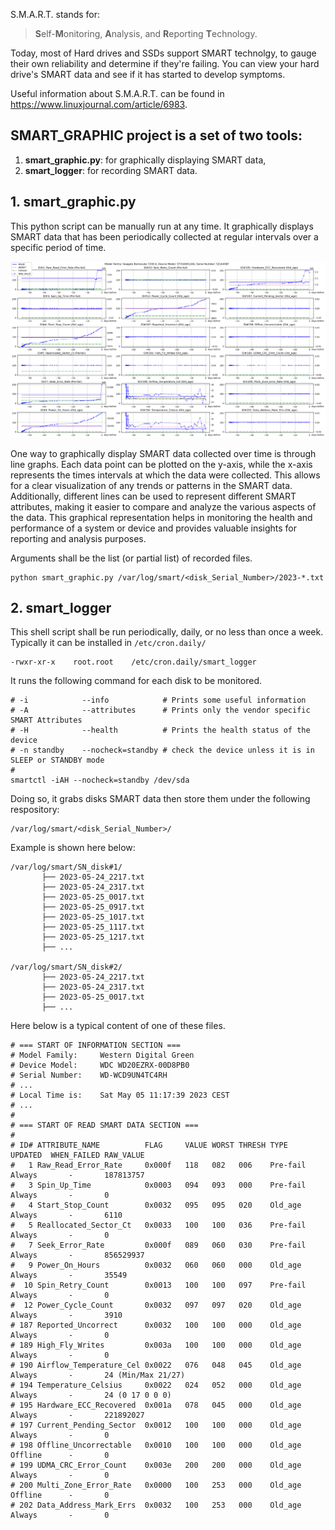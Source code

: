 S.M.A.R.T. stands for: 

> **S**elf-**M**onitoring, **A**nalysis, and **R**eporting **T**echnology.

Today, most of Hard drives and SSDs support SMART technolgy, to gauge their own
reliability and determine if they're failing. You can view your hard drive's SMART
data and see if it has started to develop symptoms.

Useful information about S.M.A.R.T. can be found in https://www.linuxjournal.com/article/6983.

## SMART_GRAPHIC project is a set of two tools:

1) **smart_graphic.py**:    for graphically displaying SMART data,
2) **smart_logger**:        for recording SMART data.

## 1. smart_graphic.py

This python script can be manually run at any time.
It graphically displays SMART data that has been periodically collected at regular
intervals over a specific period of time.

![Example](2023-07-19_09:22_example.png)

One way to graphically display SMART data collected over time is through line graphs.
Each data point can be plotted on the y-axis, while the x-axis represents the times
intervals at which the data were collected. This allows for a clear visualization of
any trends or patterns in the SMART data. Additionally, different lines can be used to
represent different SMART attributes, making it easier to compare and analyze the
various aspects of the data. This graphical representation helps in monitoring the
health and performance of a system or device and provides valuable insights for
reporting and analysis purposes.

Arguments shall be the list (or partial list) of recorded files.

    python smart_graphic.py /var/log/smart/<disk_Serial_Number>/2023-*.txt

## 2. smart_logger

This shell script shall be run periodically, daily, or no less than once a week.
Typically it can be installed in `/etc/cron.daily/`

    -rwxr-xr-x    root.root    /etc/cron.daily/smart_logger

It runs the following command for each disk to be monitored.

    # -i            --info            # Prints some useful information  
    # -A            --attributes      # Prints only the vendor specific SMART Attributes  
    # -H            --health          # Prints the health status of the device  
    # -n standby    --nocheck=standby # check the device unless it is in SLEEP or STANDBY mode  
    #  
    smartctl -iAH --nocheck=standby /dev/sda  

Doing so, it grabs disks SMART data then store them under the following respository:

    /var/log/smart/<disk_Serial_Number>/

Example is shown here below:

    /var/log/smart/SN_disk#1/
           ├── 2023-05-24_2217.txt
           ├── 2023-05-24_2317.txt
           ├── 2023-05-25_0017.txt
           ├── 2023-05-25_0917.txt
           ├── 2023-05-25_1017.txt
           ├── 2023-05-25_1117.txt
           ├── 2023-05-25_1217.txt
           ├── ...
           
    /var/log/smart/SN_disk#2/
           ├── 2023-05-24_2217.txt
           ├── 2023-05-24_2317.txt
           ├── 2023-05-25_0017.txt
           ├── ...

Here below is a typical content of one of these files.

    # === START OF INFORMATION SECTION ===  
    # Model Family:     Western Digital Green  
    # Device Model:     WDC WD20EZRX-00D8PB0  
    # Serial Number:    WD-WCD9UN4TC4RH  
    # ...  
    # Local Time is:    Sat May 05 11:17:39 2023 CEST  
    # ...  
    #  
    # === START OF READ SMART DATA SECTION ===  
    #  
    # ID# ATTRIBUTE_NAME          FLAG     VALUE WORST THRESH TYPE      UPDATED  WHEN_FAILED RAW_VALUE  
    #   1 Raw_Read_Error_Rate     0x000f   118   082   006    Pre-fail  Always       -       187813757  
    #   3 Spin_Up_Time            0x0003   094   093   000    Pre-fail  Always       -       0  
    #   4 Start_Stop_Count        0x0032   095   095   020    Old_age   Always       -       6110  
    #   5 Reallocated_Sector_Ct   0x0033   100   100   036    Pre-fail  Always       -       0  
    #   7 Seek_Error_Rate         0x000f   089   060   030    Pre-fail  Always       -       856529937  
    #   9 Power_On_Hours          0x0032   060   060   000    Old_age   Always       -       35549  
    #  10 Spin_Retry_Count        0x0013   100   100   097    Pre-fail  Always       -       0  
    #  12 Power_Cycle_Count       0x0032   097   097   020    Old_age   Always       -       3910  
    # 187 Reported_Uncorrect      0x0032   100   100   000    Old_age   Always       -       0  
    # 189 High_Fly_Writes         0x003a   100   100   000    Old_age   Always       -       0  
    # 190 Airflow_Temperature_Cel 0x0022   076   048   045    Old_age   Always       -       24 (Min/Max 21/27)  
    # 194 Temperature_Celsius     0x0022   024   052   000    Old_age   Always       -       24 (0 17 0 0 0)  
    # 195 Hardware_ECC_Recovered  0x001a   078   045   000    Old_age   Always       -       221892027  
    # 197 Current_Pending_Sector  0x0012   100   100   000    Old_age   Always       -       0  
    # 198 Offline_Uncorrectable   0x0010   100   100   000    Old_age   Offline      -       0  
    # 199 UDMA_CRC_Error_Count    0x003e   200   200   000    Old_age   Always       -       0  
    # 200 Multi_Zone_Error_Rate   0x0000   100   253   000    Old_age   Offline      -       0  
    # 202 Data_Address_Mark_Errs  0x0032   100   253   000    Old_age   Always       -       0
